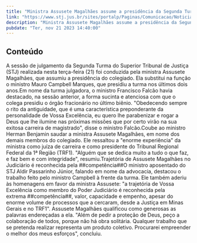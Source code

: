 ```yaml
---
title: "Ministra Assusete Magalhães assume a presidência da Segunda Turma"
link: "https://www.stj.jus.br/sites/portalp/Paginas/Comunicacao/Noticias/2023/21112023-Ministra-Assusete-Magalhaes-assume-a-presidencia-da-Segunda-Turma.aspx"
description: "Ministra Assusete Magalhães assume a presidência da Segunda Turma"
pubdate: "Ter, nov 21 2023 14:40:00"
---
```


## Conteúdo

​A sessão de julgamento da Segunda Turma do Superior Tribunal de Justiça (STJ) realizada nesta terça-feira (21) foi conduzida pela ministra Assusete Magalhães, que assumiu a presidência do colegiado. Ela substitui na função o ministro Mauro Campbell Marques, que presidiu a turma nos últimos dois anos.Em nome da turma julgadora, o ministro Francisco Falcão havia destacado, na sessão anterior, a forma sucinta e atenciosa com que o colega presidiu o órgão fracionário no último biênio. "Obedecendo sempre o rito da antiguidade, que é uma característica preponderante da personalidade de Vossa Excelência, eu quero lhe parabenizar e rogar a Deus que lhe ilumine nas próximas missões que por certo virão na sua exitosa carreira de magistrado", disse o ministro Falcão.Coube ao ministro Herman Benjamin saudar a ministra Assusete Magalhães, em nome dos demais membros do colegiado. Ele ressaltou a "enorme experiência" da ministra como juíza de carreira e como presidente do Tribunal Regional Federal da 1ª Região (TRF1). "Alguém que se dedica muito a tudo o que faz, e faz bem e com integridade", resumiu.Trajetória de Assusete Magalhães no Judiciário é reconhecida pela ##competência##O ministro aposentado do STJ Aldir Passarinho Júnior, falando em nome da advocacia, destacou o trabalho feito pelo ministro Campbell à frente da turma. Ele também aderiu às homenagens em favor da ministra Assusete: "a trajetória de Vossa Excelência como membro do Poder Judiciário é reconhecida pela extrema ##competência##, valor, capacidade e empenho, apesar do enorme volume de processos que a cercaram, desde a Justiça em Minas Gerais e no TRF1". Assusete Magalhães qualificou como generosas as palavras endereçadas a ela. "Além de pedir a proteção de Deus, peço a colaboração de todos, porque não há obra solitária. Qualquer trabalho que se pretenda realizar representa um produto coletivo. Procurarei empreender o melhor dos meus esforços", concluiu.
